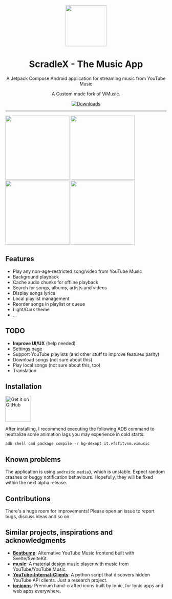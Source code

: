 <div align="center">
    <img src="https://scradlex.netlify.app/assets/scradlex.png" width="128" height="128" style="display: block; margin: 0 auto"/>
    <h1>ScradleX - The Music App</h1>
    <p>A Jetpack Compose Android application for streaming music from YouTube Music</p>
    <p>A Custom made fork of ViMusic.</p>

[![Downloads](https://img.shields.io/badge/-Jetpack%20Compose-3a83f9?style=for-the-badge&logo=jetpackcompose&logoColor=white&labelColor=2ec781)](https://developer.android.com/jetpack/compose)
</div>

---

<p>
  <img src="https://scradlex.netlify.app/content/image/image1.jpeg" width="200" />
  <img src="https://scradlex.netlify.app/content/image/image5.jpeg" width="200" />
  <img src="https://scradlex.netlify.app/content/image/image3.jpeg" width="200" />
  <img src="https://scradlex.netlify.app/content/image/image4.jpeg" width="200" />
</p>

## Features
- Play any non-age-restricted song/video from YouTube Music
- Background playback
- Cache audio chunks for offline playback
- Search for songs, albums, artists and videos
- Display songs lyrics
- Local playlist management
- Reorder songs in playlist or queue
- Light/Dark theme
- ...

## TODO
- **Improve UI/UX** (help needed)
- Settings page
- Support YouTube playlists (and other stuff to improve features parity)
- Download songs (not sure about this)
- Play local songs (not sure about this, too)
- Translation

## Installation
[<img src="https://github.com/machiav3lli/oandbackupx/blob/034b226cea5c1b30eb4f6a6f313e4dadcbb0ece4/badge_github.png" alt="Get it on GitHub" height="80">](https://github.com/vfsfitvnm/ViMusic/releases/latest)

After installing, I recommend executing the following ADB command to neutralize some animation lags you may experience in cold starts:
```
adb shell cmd package compile -r bg-dexopt it.vfsfitvnm.vimusic
```

## Known problems
The application is using `androidx.media3`, which is unstable. Expect random crashes or buggy notification behaviours. Hopefully, they will be fixed within the next alpha release.

## Contributions
There's a huge room for improvements! Please open an issue to report bugs, discuss ideas and so on.

## Similar projects, inspirations and acknowledgments
- [**Beatbump**](https://github.com/snuffyDev/Beatbump): Alternative YouTube Music frontend built with Svelte/SvelteKit.
- [**music**](https://github.com/z-huang/music): A material design music player with music from YouTube/YouTube Music.
- [**YouTube-Internal-Clients**](https://github.com/zerodytrash/YouTube-Internal-Clients): A python script that discovers hidden YouTube API clients. Just a research project.
- [**ionicons**](https://github.com/ionic-team/ionicons): Premium hand-crafted icons built by Ionic, for Ionic apps and web apps everywhere.
